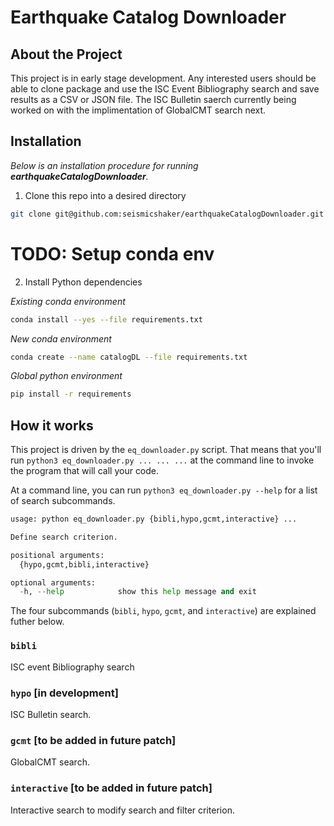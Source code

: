 # Earthquake Catalog Downloader

## About the Project

This project is in early stage development. Any interested users should be able to clone package and use the ISC Event Bibliography search and save results as a CSV or JSON file. The ISC Bulletin saerch currently being worked on with the implimentation of GlobalCMT search next.

## Installation

_Below is an installation procedure for running **earthquakeCatalogDownloader**._

1. Clone this repo into a desired directory

```sh
git clone git@github.com:seismicshaker/earthquakeCatalogDownloader.git
```

# TODO: Setup conda env
2. Install Python dependencies

_Existing conda environment_
```sh
conda install --yes --file requirements.txt
```

_New conda environment_
```sh
conda create --name catalogDL --file requirements.txt
```

_Global python environment_
```sh
pip install -r requirements
```

## How it works

This project is driven by the `eq_downloader.py` script. That means that you'll run `python3 eq_downloader.py ... ... ...` at the command line to invoke the program that will call your code.

At a command line, you can run `python3 eq_downloader.py --help` for a list of search subcommands.

```python
usage: python eq_downloader.py {bibli,hypo,gcmt,interactive} ...

Define search criterion.

positional arguments:
  {hypo,gcmt,bibli,interactive}

optional arguments:
  -h, --help            show this help message and exit
```

The four subcommands (`bibli`, `hypo`, `gcmt`, and `interactive`) are explained futher below.

### `bibli`

ISC event Bibliography search

### `hypo` [in development]

ISC Bulletin search.

### `gcmt` [to be added in future patch]

GlobalCMT search.

### `interactive` [to be added in future patch]

Interactive search to modify search and filter criterion.
